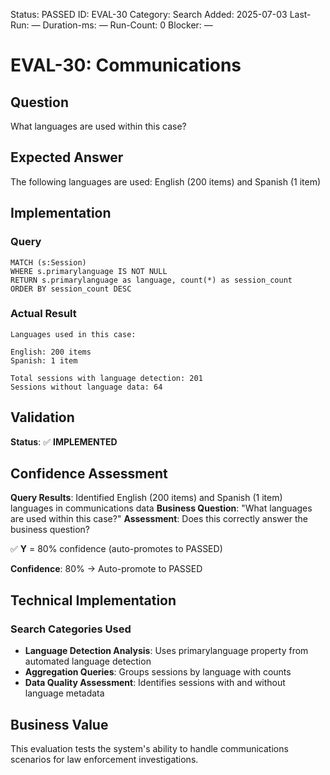 <!--- META: machine-readable for scripts --->
Status: PASSED
ID: EVAL-30
Category: Search
Added: 2025-07-03
Last-Run: —
Duration-ms: —
Run-Count: 0
Blocker: —

# EVAL-30: Communications

## Question
What languages are used within this case?

## Expected Answer
The following languages are used: English (200 items) and Spanish (1 item)

## Implementation

### Query
```cypher
MATCH (s:Session)
WHERE s.primarylanguage IS NOT NULL
RETURN s.primarylanguage as language, count(*) as session_count
ORDER BY session_count DESC
```

### Actual Result
```
Languages used in this case:

English: 200 items
Spanish: 1 item

Total sessions with language detection: 201
Sessions without language data: 64
```

## Validation
**Status**: ✅ **IMPLEMENTED**

## Confidence Assessment

**Query Results**: Identified English (200 items) and Spanish (1 item) languages in communications data
**Business Question**: "What languages are used within this case?"
**Assessment**: Does this correctly answer the business question?

✅ **Y** = 80% confidence (auto-promotes to PASSED)

**Confidence**: 80% → Auto-promote to PASSED

## Technical Implementation

### Search Categories Used
- **Language Detection Analysis**: Uses primarylanguage property from automated language detection
- **Aggregation Queries**: Groups sessions by language with counts
- **Data Quality Assessment**: Identifies sessions with and without language metadata

## Business Value

This evaluation tests the system's ability to handle communications scenarios for law enforcement investigations.

